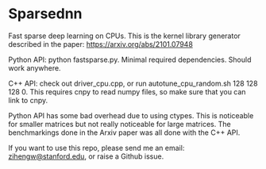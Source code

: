 # Sparsednn
Fast sparse deep learning on CPUs. This is the kernel library generator described in the paper: https://arxiv.org/abs/2101.07948

Python API: python fastsparse.py. Minimal required dependencies. Should work anywhere.

C++ API: check out driver_cpu.cpp, or run autotune_cpu_random.sh 128 128 128 0. This requires cnpy to read numpy files, so make sure that you can link to cnpy.

Python API has some bad overhead due to using ctypes. This is noticeable for smaller matrices but not really noticeable for large matrices. The benchmarkings done in the Arxiv paper was all done with the C++ API. 

If you want to use this repo, please send me an email: zihengw@stanford.edu, or raise a Github issue. 
